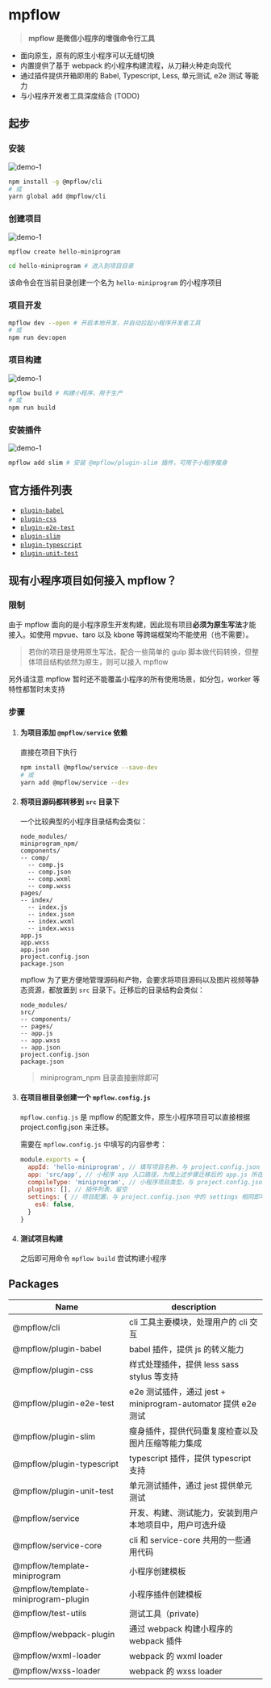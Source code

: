 # mpflow

> **mpflow 是微信小程序的增强命令行工具**

- 面向原生，原有的原生小程序可以无缝切换
- 内置提供了基于 webpack 的小程序构建流程，从刀耕火种走向现代
- 通过插件提供开箱即用的 Babel, Typescript, Less, 单元测试, e2e 测试 等能力
- 与小程序开发者工具深度结合 (TODO)

## 起步

### 安装

![demo-1](img/mpflow-demo-1-min.gif?raw=true)

```bash
npm install -g @mpflow/cli
# 或
yarn global add @mpflow/cli
```

### 创建项目

![demo-1](img/mpflow-demo-2-min.gif?raw=true)

```bash
mpflow create hello-miniprogram

cd hello-miniprogram # 进入到项目目录
```

该命令会在当前目录创建一个名为 `hello-miniprogram` 的小程序项目

### 项目开发

```bash
mpflow dev --open # 开启本地开发，并自动拉起小程序开发者工具
# 或
npm run dev:open
```

### 项目构建

![demo-1](img/mpflow-demo-3-min.gif?raw=true)

```bash
mpflow build # 构建小程序，用于生产
# 或
npm run build
```

### 安装插件

![demo-1](img/mpflow-demo-4-min.gif?raw=true)

```bash
mpflow add slim # 安装 @mpflow/plugin-slim 插件，可用于小程序瘦身
```

## 官方插件列表

- [`plugin-babel`](https://www.npmjs.com/package/@mpflow/plugin-babel)
- [`plugin-css`](https://www.npmjs.com/package/@mpflow/plugin-css)
- [`plugin-e2e-test`](https://www.npmjs.com/package/@mpflow/plugin-e2e-test)
- [`plugin-slim`](https://www.npmjs.com/package/@mpflow/plugin-slim)
- [`plugin-typescript`](https://www.npmjs.com/package/@mpflow/plugin-typescript)
- [`plugin-unit-test`](https://www.npmjs.com/package/@mpflow/plugin-unit-test)

## 现有小程序项目如何接入 mpflow？

### 限制

由于 mpflow 面向的是小程序原生开发构建，因此现有项目**必须为原生写法**才能接入。如使用 mpvue、taro 以及 kbone 等跨端框架均不能使用（也不需要）。

> 若你的项目是使用原生写法，配合一些简单的 gulp 脚本做代码转换，但整体项目结构依然为原生，则可以接入 mpflow

另外请注意 mpflow 暂时还不能覆盖小程序的所有使用场景，如分包，worker 等特性都暂时未支持

### 步骤

1. #### 为项目添加 `@mpflow/service` 依赖

    直接在项目下执行

    ```bash
    npm install @mpflow/service --save-dev
    # 或
    yarn add @mpflow/service --dev
    ```

1. #### 将项目源码都转移到 `src` 目录下

    一个比较典型的小程序目录结构会类似：
    ```
    node_modules/
    miniprogram_npm/
    components/
    -- comp/
      -- comp.js
      -- comp.json
      -- comp.wxml
      -- comp.wxss
    pages/
    -- index/
      -- index.js
      -- index.json
      -- index.wxml
      -- index.wxss
    app.js
    app.wxss
    app.json
    project.config.json
    package.json
    ```

    mpflow 为了更方便地管理源码和产物，会要求将项目源码以及图片视频等静态资源，都放置到 `src` 目录下。迁移后的目录结构会类似：

    ```
    node_modules/
    src/
    -- components/
    -- pages/
    -- app.js
    -- app.wxss
    -- app.json
    project.config.json
    package.json
    ```

    > miniprogram_npm 目录直接删除即可

1. #### 在项目根目录创建一个 `mpflow.config.js`

    `mpflow.config.js` 是 mpflow 的配置文件，原生小程序项目可以直接根据 project.config.json 来迁移。

    需要在 `mpflow.config.js` 中填写的内容参考：

    ```javascript
    module.exports = {
      appId: 'hello-miniprogram', // 填写项目名称，与 project.config.json 中的 projectname 相同即可
      app: 'src/app', // 小程序 app 入口路径，为按上述步骤迁移后的 app.js 所在位置相对项目根目录的路径
      compileType: 'miniprogram', // 小程序项目类型，与 project.config.json 中的 compileType 相同即可
      plugins: [], // 插件列表，留空
      settings: { // 项目配置，与 project.config.json 中的 settings 相同即可
        es6: false,
      }
    }
    ```

1. #### 测试项目构建

    之后即可用命令 `mpflow build` 尝试构建小程序

## Packages

| Name                                | description                                                   |
| ----------------------------------- | ------------------------------------------------------------- |
| @mpflow/cli                         | cli 工具主要模块，处理用户的 cli 交互                         |
| @mpflow/plugin-babel                | babel 插件，提供 js 的转义能力                                |
| @mpflow/plugin-css                  | 样式处理插件，提供 less sass stylus 等支持                    |
| @mpflow/plugin-e2e-test             | e2e 测试插件，通过 jest + miniprogram-automator 提供 e2e 测试 |
| @mpflow/plugin-slim                 | 瘦身插件，提供代码重复度检查以及图片压缩等能力集成            |
| @mpflow/plugin-typescript           | typescript 插件，提供 typescript 支持                         |
| @mpflow/plugin-unit-test            | 单元测试插件，通过 jest 提供单元测试                          |
| @mpflow/service                     | 开发、构建、测试能力，安装到用户本地项目中，用户可选升级      |
| @mpflow/service-core                | cli 和 service-core 共用的一些通用代码                        |
| @mpflow/template-miniprogram        | 小程序创建模板                                                |
| @mpflow/template-miniprogram-plugin | 小程序插件创建模板                                            |
| @mpflow/test-utils                  | 测试工具（private)                                            |
| @mpflow/webpack-plugin              | 通过 webpack 构建小程序的 webpack 插件                        |
| @mpflow/wxml-loader                 | webpack 的 wxml loader                                        |
| @mpflow/wxss-loader                 | webpack 的 wxss loader                                        |
